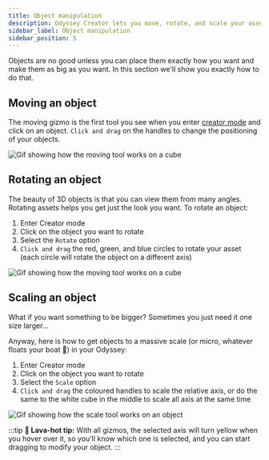 ```yaml
---
title: Object manipulation
description: Odyssey Creator lets you move, rotate, and scale your assets in space, exactly like you would do in a 3D editor. This page shows you how to do it.
sidebar_label: Object manipulation
sidebar_position: 5
---
```


Objects are no good unless you can place them exactly how you want and make them as big as you want. In this section we'll show you exactly how to do that.

## Moving an object

The moving gizmo is the first tool you see when you enter [creator mode](enter-creator-mode.md) and click on an object. `Click and drag` on the handles to change the positioning of your objects.

![Gif showing how the moving tool works on a cube](img/object-moving.gif)

## Rotating an object

The beauty of 3D objects is that you can view them from many angles. Rotating assets helps you get just the look you want. To rotate an object:

1. Enter Creator mode
2. Click on the object you want to rotate
3. Select the `Rotate` option
4. `Click and drag` the red, green, and blue circles to rotate your asset (each circle will rotate the object on a different axis)

![Gif showing how the moving tool works on a cube](img/object-rotating.gif)

## Scaling an object

What if you want something to be bigger? Sometimes you just need it one size larger...

Anyway, here is how to get objects to a massive scale (or micro, whatever floats your boat 🚢) in your Odyssey:

1. Enter Creator mode
2. Click on the object you want to rotate
3. Select the `Scale` option
4. `Click and drag` the coloured handles to scale the relative axis, or do the same to the white cube in the middle to scale all axis at the same time

![Gif showing how the scale tool works on an object](img/object-scaling.gif)

:::tip
**🌋 Lava-hot tip:** With all gizmos, the selected axis will turn yellow when you hover over it, so you'll know which one is selected, and you can start dragging to modify your object.
:::